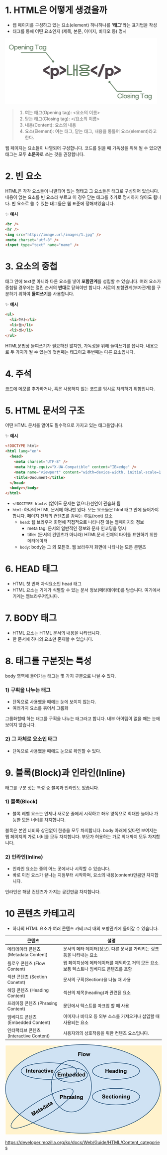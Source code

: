 # 1. HTML은 어떻게 생겼을까

- 웹 페이지를 구성하고 있는 요소(element) 하나하나를 <strong>'태그'</strong>라는 표기법을 작성
- 태그를 통해 어떤 요소인지 (제목, 본문, 이미지, 비디오 등) 명시

![태그 설명](./image/whatisHTML1.png)

> 1.  여는 태그(Opening tag): <요소의 이름>
> 2.  닫는 태그(Closing tag): </요소의 이름>
> 3.  내용(Content): 요소의 내용
> 4.  요소(Element): 여는 태그, 닫는 태그, 내용을 통틀어 요소(element)라고 한다.

웹 페이지는 요소들이 나열되어 구성합니다. 코드를 읽을 때 가독성을 위해 될 수 있으면 태그는 모두 **소문자**로 쓰는 것을 권장합니다.

# 2. 빈 요소

HTML은 각각 요소들이 나열되어 있는 형태고 그 요소들은 태그로 구성되어 있습니다. 내용이 없는 요소를 빈 요소라 부르고 이 경우 닫는 태그를 추가로 명시하지 않아도 됩니다. 빈 요소로 쓸 수 있는 태그들은 웹 표준에 정해져있습니다.

✨ **예시**

```html
<br />
<hr />
<img src="http://image.url/images/1.jpg" />
<meta charset="utf-8" />
<input type="text" name="name" />
```

# 3. 요소의 중첩

태그 안에 text뿐 아니라 다른 요소를 넣어 **포함관계**를 성립할 수 있습니다. 여러 요소가 중첩될 경우에는 열린 순서의 **반대**로 닫혀야만 합니다. 서로의 포함관계(부자관계)를 구분하기 위하여 **들여쓰기**를 사용합니다.

✨ **예시**

```html
<ul>
  <li>하나</li>
  <li>둘</li>
  <li>셋</li>
</ul>
```

HTML문법상 들여쓰기가 필요하진 않지만, 가독성을 위해 들여쓰기를 씁니다.
내용으로 두 가지가 될 수 있는데 첫번째는 태그이고 두번째는 다른 요소입니다.

# 4. 주석

코드에 메모를 추가하거나, 혹은 사용하지 않는 코드를 임시로 처리하기 위함입니다.

# 5. HTML 문서의 구조

어떤 HTML 문서를 열어도 필수적으로 가지고 있는 태그들입니다.

✨ **예시**

```html
<!DOCTYPE html>
<html lang="en">
  <head>
    <meta charset="UTF-8" />
    <meta http-equiv="X-UA-Compatible" content="IE=edge" />
    <meta name="viewport" content="width=device-width, initial-scale=1.0" />
    <title>Document</title>
  </head>
  <body></body>
</html>
```

- `<!DOCTYPE html>`: (없어도 문제는 없으나)선언이 관습화 됨
- `html`: 하나의 HTML 문서에 하나만 있다. 모든 요소들은 html 태그 안에 들어가야 합니다. 페이지 전체의 컨텐츠를 감싸는 루트(root) 요소
  - `head`: 웹 브라우저 화면에 직접적으로 나타나진 않는 웹페이지의 정보
    - meta tag: 문서의 일반적인 정보와 문자 인코딩을 명시
    - title: (문서의 컨텐츠가 아니라) HTML문서 전체의 타이틀 표현하기 위한 메타데이터
  - `body`: body는 그 외 모든것. 웹 브라우저 화면에 나타나는 모든 콘텐츠

# 6. HEAD 태그

- HTML 첫 번째 자식요소인 head 태그
- HTML <head> 요소는 기계가 식별할 수 있는 문서 정보(메타데이터)를 담습니다.
  여기에서 기계는 웹브라우저입니다.

# 7. BODY 태그

- HTML <body> 요소는 HTML 문서의 내용을 나타냅니다.
- 한 문서에 하나의 <body> 요소만 존재할 수 있습니다.

# 8. 태그를 구분짓는 특성

body 영역에 들어가는 태그는 몇 가지 구분으로 나뉠 수 있다.

### 1) 구획을 나누는 태그

- 단독으로 사용했을 때에는 눈에 보이지 않는다.
- 여러가지 요소를 묶어서 그룹화

그룹화할때 하는 태그를 구획을 나누는 태그라고 합니다. 내부 아이템이 없을 때는 눈에 보이지 않습니다.

### 2) 그 자체로 요소인 태그

- 단독으로 사용했을 때에도 눈으로 확인할 수 있다.

# 9. 블록(Block)과 인라인(Inline)

태그를 구분 짓는 특성 중 블록과 인라인도 있습니다.

### 1) 블록(Block)

- 블록 레벨 요소는 언제나 새로운 줄에서 시작하고 좌우 양쪽으로 최대한 늘어나 가능한 모든 너비를 차지합니다.

블록은 본인 너비와 상관없이 한층을 모두 차지합니다. body 아래에 있다면 보여지는 웹 페이지의 가로 너비를 모두 차지합니다. 부모가 허용하는 가로 최대까지 모두 차지합니다.

### 2) 인라인(Inline)

- 인라인 요소는 줄의 어느 곳에서나 시작할 수 있습니다.
- 바로 이전 요소가 끝나는 지점부터 시작하며, 요소의 내용(content)만큼만 차지합니다.

인라인은 해당 컨텐츠가 가지는 공간만큼 차지합니다.

# 10 콘텐츠 카테고리

- 하나의 HTML 요소가 여러 콘텐츠 카테고리 내의 포항관계에 들어갈 수 있습니다.

| 콘텐츠                                  | 설명                                                                                     |
| --------------------------------------- | ---------------------------------------------------------------------------------------- |
| 메타데이터 콘텐츠 (Metadata Content)    | 문서의 메타 데이터(정보). 다른 문서를 가리키는 링크 등을 나타내는 요소                   |
| 플로우 콘텐츠 (Flow Content)            | 웹 페이지상에 메타데이터를 제외하고 거의 모든 요소. 보통 텍스트나 임베디드 콘텐츠를 포함 |
| 섹션 콘텐츠 (Section Conetnt)           | 문서의 구획(Section)을 나눌 때 사용                                                      |
| 헤딩 콘텐츠 (Heading Content)           | 섹션의 제목(heading)과 관련된 요소                                                       |
| 프레이징 콘텐츠 (Phrasing Content)      | 문단에서 텍스트를 마크업 할 때 사용                                                      |
| 임베디드 콘텐츠 (Embedded Content)      | 이미지나 비디오 등 외부 소스를 가져오거나 삽입할 때 사용되는 요소                        |
| 인터랙티브 콘텐츠 (Interactive Content) | 사용자와의 상호작용을 위한 컨텐츠 요소입니다.                                            |

![콘텐츠 카테고리](./image/Content_categories_venn.png)

https://developer.mozilla.org/ko/docs/Web/Guide/HTML/Content_categories
